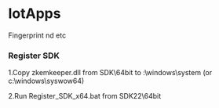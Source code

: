 # IotApps
Fingerprint nd etc

### Register SDK

1.Copy zkemkeeper.dll from SDK\64bit to :\windows\system (or c:\windows\syswow64) 

2.Run Register_SDK_x64.bat from SDK22\64bit
